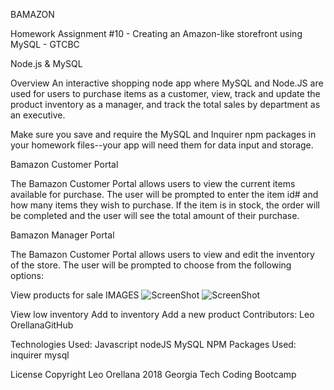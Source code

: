 BAMAZON

Homework Assignment #10 - Creating an Amazon-like storefront using MySQL - GTCBC

Node.js & MySQL

Overview
An interactive shopping node app where MySQL and Node.JS are used for users to purchase items as a customer, view, track and update the product inventory as a manager, and track the total sales by department as an executive.

Make sure you save and require the MySQL and Inquirer npm packages in your homework files--your app will need them for data input and storage.

Bamazon Customer Portal

The Bamazon Customer Portal allows users to view the current items available for purchase. The user will be prompted to enter the item id# and how many items they wish to purchase. If the item is in stock, the order will be completed and the user will see the total amount of their purchase.

Bamazon Manager Portal

The Bamazon Customer Portal allows users to view and edit the inventory of the store. The user will be prompted to choose from the following options:

View products for sale IMAGES
![ScreenShot](https://raw.github.com/lorella17/bamazon/master/bamazoncustomer_app.png?raw=true)
![ScreenShot](https://raw.github.com/lorella17/bamazon/master/customer_total.png?raw=true)

View low inventory
Add to inventory
Add a new product
Contributors:
Leo OrellanaGitHub

Technologies Used:
Javascript
nodeJS
MySQL
NPM Packages Used:
inquirer
mysql


License
Copyright Leo Orellana 2018 Georgia Tech Coding Bootcamp
